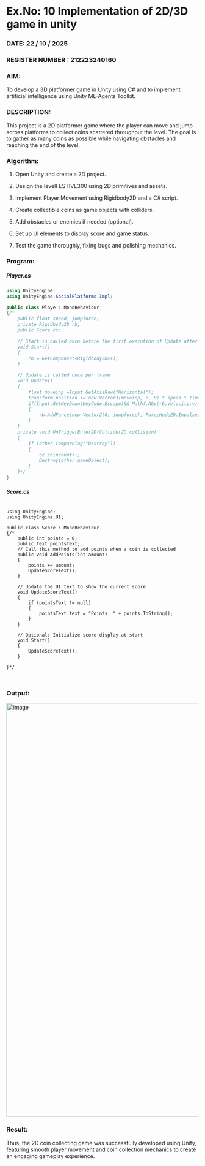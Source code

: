 # Ex.No: 10  Implementation of 2D/3D game in unity
### DATE:    22 / 10 / 2025                                                                        
### REGISTER NUMBER : 212223240160
### AIM: 
To develop a 3D platformer game in Unity using C# and to implement artificial intelligence using Unity ML-Agents Toolkit.

### DESCRIPTION:
This project is a 2D platformer game where the player can move and jump across platforms to collect coins scattered throughout the level. The goal is to gather as many coins as possible while navigating obstacles and reaching the end of the level.

### Algorithm:

1. Open Unity and create a 2D project.

2. Design the levelFESTIVE300 using 2D primitives and assets.
      
3. Implement Player Movement using Rigidbody2D and a C# script.
      
4. Create collectible coins as game objects with colliders.

5. Add obstacles or enemies if needed (optional).

6. Set up UI elements to display score and game status.

7. Test the game thoroughly, fixing bugs and polishing mechanics.
 
### Program:

##### Player.cs
```csharp
using UnityEngine;
using UnityEngine.SocialPlatforms.Impl;

public class Playe : MonoBehaviour
{/*
    public float speed, jumpforce;
    private Rigidbody2D rb;
    public Score cc;

    // Start is called once before the first execution of Update after the MonoBehaviour is created
    void Start()
    {
        rb = GetComponent<Rigidbody2D>();
    }

    // Update is called once per frame
    void Update()
    {
        float moveinp =Input.GetAxisRaw("Horizontal");
        transform.position += new Vector3(moveinp, 0, 0) * speed * Time.deltaTime;
        if(Input.GetKeyDown(KeyCode.Escape)&& Mathf.Abs(rb.Velocity.y)<0.001f)
        {
            rb.AddForce(new Vector2(0, jumpforce), ForceMode2D.Impulse);
        }
    }
    private void OnTriggerEnter2D(Collider2D collision)
    {
        if (other.CompareTag("Destroy"))
        {
            cc.coincount++;
            Destroy(other.gameObject);
        }
    }*/
}

```
##### Score.cs
```

using UnityEngine;
using UnityEngine.UI;

public class Score : MonoBehaviour
{/*
    public int points = 0;          
    public Text pointsText;         
    // Call this method to add points when a coin is collected
    public void AddPoints(int amount)
    {
        points += amount;
        UpdateScoreText();
    }

    // Update the UI text to show the current score
    void UpdateScoreText()
    {
        if (pointsText != null)
        {
            pointsText.text = "Points: " + points.ToString();
        }
    }

    // Optional: Initialize score display at start
    void Start()
    {
        UpdateScoreText();
    }

}*/



```

### Output:
<img width="1920" height="1080" alt="image" src="https://github.com/user-attachments/assets/e6383dd9-4eba-4856-9ad8-8d5462c0e0de" />

### Result:
Thus, the 2D coin collecting game was successfully developed using Unity, featuring smooth player movement and coin collection mechanics to create an engaging gameplay experience.
